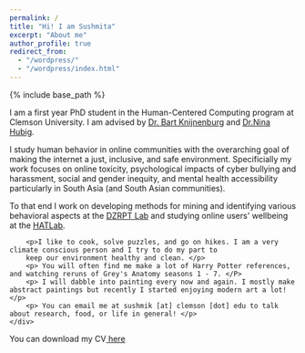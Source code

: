 ```yaml
---
permalink: /
title: "Hi! I am Sushmita"
excerpt: "About me"
author_profile: true
redirect_from: 
  - "/wordpress/"
  - "/wordpress/index.html"
---
```


{% include base_path %}



<div class="container">
    <div class="col-sm-12 col-md-6 col-lg-9 pt-4">
        <p>I am a first year PhD student in the Human-Centered Computing program at Clemson University. I am advised by <u><a href = "https://www.usabart.nl/portfolio/#home.html">Dr. Bart Knijnenburg</a></u> and <u><a href = "https://sites.google.com/view/dzrpt-lab/about?authuser=0">Dr.Nina Hubig</a></u>.
        </p>
        <p>
        I study human behavior in online communities with the overarching goal of making the internet a just, inclusive, and safe environment. Specificially my work focuses on online toxicity, psychological impacts of cyber bullying and harassment, social and gender inequity, and mental health accessibility particularly in South Asia (and South Asian communities). </p>
		<p>
		To that end I work on developing methods for mining and identifying various behavioral aspects at the <u><a href = "https://sites.google.com/view/dzrpt-lab/projects?authuser=0">DZRPT Lab</a></u> and studying online users' wellbeing at the <u><a href = "http://www.hatlab.org/">HATLab</a></u>. </p>
		        
		<p>I like to cook, solve puzzles, and go on hikes. I am a very climate conscious person and I try to do my part to 
		keep our environment healthy and clean. </p>
		<p> You will often find me make a lot of Harry Potter references, and watching reruns of Grey's Anatomy seasons 1 - 7. </P>
		<p> I will dabble into painting every now and again. I mostly make abstract paintings but recently I started enjoying modern art a lot! </p>
        <p> You can email me at sushmik [at] clemson [dot] edu to talk about research, food, or life in general! </p>
    </div>
</div>

You can download my CV<a href="D:/git projects/SushmitalKhan.github.io/_pages/khan_cv.pdf" download="khan_cv.pdf"> here</a>